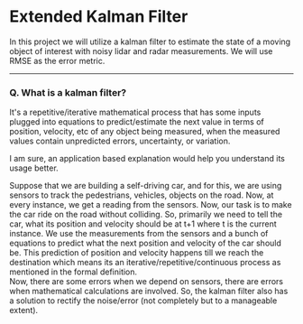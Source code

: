 # Extended Kalman Filter

In this project we will utilize a kalman filter to estimate the state of a moving object of interest with noisy lidar and radar measurements.
We will use RMSE as the error metric.

---

### Q. What is a kalman filter?
It's a repetitive/iterative mathematical process that has some inputs plugged into equations to predict/estimate the next value in terms of position, velocity, etc of any object being measured, when the measured values contain unpredicted errors, uncertainty, or variation.

I am sure, an application based explanation would help you understand its usage better.

Suppose that we are building a self-driving car, and for this, we are using sensors to track the pedestrians, vehicles, objects on the road. Now, at every instance, we get a reading from the sensors. Now, our task is to make the car ride on the road without colliding. So, primarily we need to tell the car, what its position and velocity should be at t+1 where t is the current instance. We use the measurements from the sensors and a bunch of equations to predict what the next position and velocity of the car should be. This prediction of position and velocity happens till we reach the destination which means its an iterative/repetitive/continuous process as mentioned in the formal definition. <br>
Now, there are some errors when we depend on sensors, there are errors when mathematical calculations are involved. So, the kalman filter also has a solution to rectify the noise/error (not completely but to a manageable extent).

